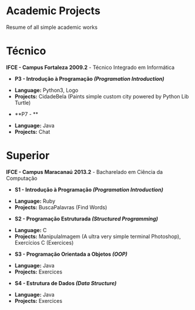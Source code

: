 ﻿# Academic Projects

Resume of all simple academic works

# Técnico

**IFCE - Campus Fortaleza**
**2009.2** - Técnico Integrado em Informática

* **P3 - Introdução à Programação _(Programation Introduction)_**
 - **Language:** Python3, Logo
 - **Projects:** CidadeBela (Paints simple custom city powered by Python Lib Turtle)
* **P7 - **
 - **Language:** Java
 - **Projects:** Chat


# Superior

**IFCE - Campus Maracanaú**
**2013.2** - Bacharelado em Ciência da Computação

* **S1 - Introdução à Programação _(Programation Introduction)_**
 - **Language:** Ruby
 - **Projects:** BuscaPalavras (Find Words)
* **S2 - Programação Estruturada _(Structured Programming)_**
 - **Language:** C
 - **Projects:** ManipulaImagem (A ultra very simple terminal Photoshop), Exercícios C (Exercices)
* **S3 - Programação Orientada a Objetos _(OOP)_**
 - **Language:** Java
 - **Projects:** Exercices
* **S4 - Estrutura de Dados _(Data Structure)_**
 - **Language:** Java
 - **Projects:** Exercices
